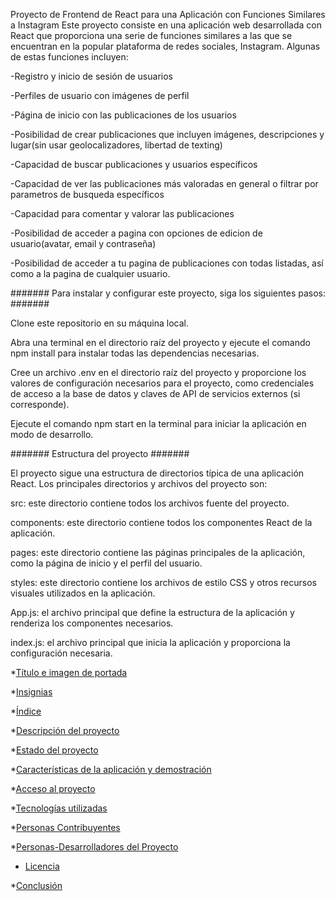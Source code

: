 Proyecto de Frontend de React para una Aplicación con Funciones Similares a Instagram
Este proyecto consiste en una aplicación web desarrollada con React que proporciona una serie de funciones similares
a las que se encuentran en la popular plataforma de redes sociales, Instagram. Algunas de estas funciones incluyen:

-Registro y inicio de sesión de usuarios

-Perfiles de usuario con imágenes de perfil

-Página de inicio con las publicaciones de los usuarios

-Posibilidad de crear publicaciones que incluyen imágenes, descripciones y lugar(sin usar geolocalizadores, libertad de texting)

-Capacidad de buscar publicaciones y usuarios específicos

-Capacidad de ver las publicaciones más valoradas en general o filtrar por parametros de busqueda específicos

-Capacidad para comentar y valorar las publicaciones

-Posibilidad de acceder a pagina con opciones de edicion de usuario(avatar, email y contraseña)

-Posibilidad de acceder a tu pagina de publicaciones con todas listadas, así como a la pagina de cualquier usuario.

####### Para instalar y configurar este proyecto, siga los siguientes pasos: #######

Clone este repositorio en su máquina local.

Abra una terminal en el directorio raíz del proyecto y ejecute el comando npm install para instalar todas las dependencias necesarias.

Cree un archivo .env en el directorio raíz del proyecto y proporcione los valores de configuración necesarios para el proyecto,
como credenciales de acceso a la base de datos y claves de API de servicios externos (si corresponde).

Ejecute el comando npm start en la terminal para iniciar la aplicación en modo de desarrollo.

####### Estructura del proyecto #######

El proyecto sigue una estructura de directorios típica de una aplicación React. Los principales directorios y archivos del proyecto son:

src: este directorio contiene todos los archivos fuente del proyecto.

components: este directorio contiene todos los componentes React de la aplicación.

pages: este directorio contiene las páginas principales de la aplicación, como la página de inicio y el perfil del usuario.

styles: este directorio contiene los archivos de estilo CSS y otros recursos visuales utilizados en la aplicación.

App.js: el archivo principal que define la estructura de la aplicación y renderiza los componentes necesarios.

index.js: el archivo principal que inicia la aplicación y proporciona la configuración necesaria.

\*[Título e imagen de portada](#Título-e-imagen-de-portada)

\*[Insignias](#insignias)

\*[Índice](#índice)

\*[Descripción del proyecto](#descripción-del-proyecto)

\*[Estado del proyecto](#Estado-del-proyecto)

\*[Características de la aplicación y demostración](#Características-de-la-aplicación-y-demostración)

\*[Acceso al proyecto](#acceso-proyecto)

\*[Tecnologías utilizadas](#tecnologías-utilizadas)

\*[Personas Contribuyentes](#personas-contribuyentes)

\*[Personas-Desarrolladores del Proyecto](#personas-desarrolladores)

- [Licencia](#licencia)

\*[Conclusión](#conclusión)
